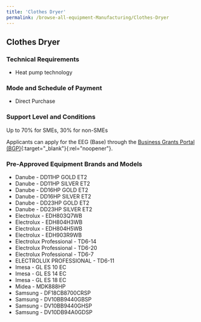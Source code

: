 ```yaml
---
title: 'Clothes Dryer'
permalink: /browse-all-equipment-Manufacturing/Clothes-Dryer
---
```


## Clothes Dryer

### Technical Requirements

- Heat pump technology

### Mode and Schedule of Payment 

- Direct Purchase

### Support Level and Conditions

Up to 70% for SMEs, 30% for non-SMEs

Applicants can apply for the EEG (Base) through the [Business Grants Portal (BGP)](http://www.businessgrants.gov.sg/){:target="_blank"}{:rel="noopener"}.


### Pre-Approved Equipment Brands and Models

- Danube - DD11HP GOLD ET2
- Danube - DD11HP SILVER ET2
- Danube - DD16HP GOLD ET2
- Danube - DD16HP SILVER ET2
- Danube - DD23HP GOLD ET2
- Danube - DD23HP SILVER ET2
- Electrolux - EDH803Q7WB
- Electrolux - EDH804H3WB
- Electrolux - EDH804H5WB
- Electrolux - EDH903R9WB
- Electrolux Professional - TD6-14
- Electrolux Professional - TD6-20
- Electrolux Professional - TD6-7
- ELECTROLUX PROFESSIONAL - TD6-11
- Imesa - GL ES 10 EC
- Imesa - GL ES 14 EC
- Imesa - GL ES 18 EC
- Midea - MDK888HP
- Samsung - DF18CB8700CRSP
- Samsung - DV10BB9440GBSP
- Samsung - DV10BB9440GHSP
- Samsung - DV10DB94A0GDSP

<script src='/jquery/resize-tables.js'></script>
